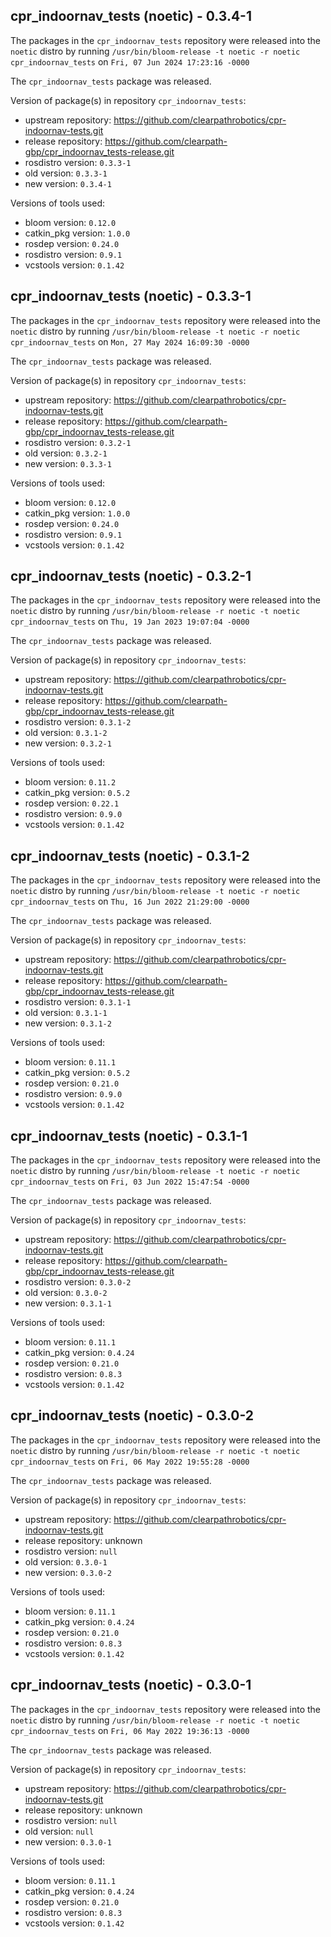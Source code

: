 ## cpr_indoornav_tests (noetic) - 0.3.4-1

The packages in the `cpr_indoornav_tests` repository were released into the `noetic` distro by running `/usr/bin/bloom-release -t noetic -r noetic cpr_indoornav_tests` on `Fri, 07 Jun 2024 17:23:16 -0000`

The `cpr_indoornav_tests` package was released.

Version of package(s) in repository `cpr_indoornav_tests`:

- upstream repository: https://github.com/clearpathrobotics/cpr-indoornav-tests.git
- release repository: https://github.com/clearpath-gbp/cpr_indoornav_tests-release.git
- rosdistro version: `0.3.3-1`
- old version: `0.3.3-1`
- new version: `0.3.4-1`

Versions of tools used:

- bloom version: `0.12.0`
- catkin_pkg version: `1.0.0`
- rosdep version: `0.24.0`
- rosdistro version: `0.9.1`
- vcstools version: `0.1.42`


## cpr_indoornav_tests (noetic) - 0.3.3-1

The packages in the `cpr_indoornav_tests` repository were released into the `noetic` distro by running `/usr/bin/bloom-release -t noetic -r noetic cpr_indoornav_tests` on `Mon, 27 May 2024 16:09:30 -0000`

The `cpr_indoornav_tests` package was released.

Version of package(s) in repository `cpr_indoornav_tests`:

- upstream repository: https://github.com/clearpathrobotics/cpr-indoornav-tests.git
- release repository: https://github.com/clearpath-gbp/cpr_indoornav_tests-release.git
- rosdistro version: `0.3.2-1`
- old version: `0.3.2-1`
- new version: `0.3.3-1`

Versions of tools used:

- bloom version: `0.12.0`
- catkin_pkg version: `1.0.0`
- rosdep version: `0.24.0`
- rosdistro version: `0.9.1`
- vcstools version: `0.1.42`


## cpr_indoornav_tests (noetic) - 0.3.2-1

The packages in the `cpr_indoornav_tests` repository were released into the `noetic` distro by running `/usr/bin/bloom-release -r noetic -t noetic cpr_indoornav_tests` on `Thu, 19 Jan 2023 19:07:04 -0000`

The `cpr_indoornav_tests` package was released.

Version of package(s) in repository `cpr_indoornav_tests`:

- upstream repository: https://github.com/clearpathrobotics/cpr-indoornav-tests.git
- release repository: https://github.com/clearpath-gbp/cpr_indoornav_tests-release.git
- rosdistro version: `0.3.1-2`
- old version: `0.3.1-2`
- new version: `0.3.2-1`

Versions of tools used:

- bloom version: `0.11.2`
- catkin_pkg version: `0.5.2`
- rosdep version: `0.22.1`
- rosdistro version: `0.9.0`
- vcstools version: `0.1.42`


## cpr_indoornav_tests (noetic) - 0.3.1-2

The packages in the `cpr_indoornav_tests` repository were released into the `noetic` distro by running `/usr/bin/bloom-release -t noetic -r noetic cpr_indoornav_tests` on `Thu, 16 Jun 2022 21:29:00 -0000`

The `cpr_indoornav_tests` package was released.

Version of package(s) in repository `cpr_indoornav_tests`:

- upstream repository: https://github.com/clearpathrobotics/cpr-indoornav-tests.git
- release repository: https://github.com/clearpath-gbp/cpr_indoornav_tests-release.git
- rosdistro version: `0.3.1-1`
- old version: `0.3.1-1`
- new version: `0.3.1-2`

Versions of tools used:

- bloom version: `0.11.1`
- catkin_pkg version: `0.5.2`
- rosdep version: `0.21.0`
- rosdistro version: `0.9.0`
- vcstools version: `0.1.42`


## cpr_indoornav_tests (noetic) - 0.3.1-1

The packages in the `cpr_indoornav_tests` repository were released into the `noetic` distro by running `/usr/bin/bloom-release -t noetic -r noetic cpr_indoornav_tests` on `Fri, 03 Jun 2022 15:47:54 -0000`

The `cpr_indoornav_tests` package was released.

Version of package(s) in repository `cpr_indoornav_tests`:

- upstream repository: https://github.com/clearpathrobotics/cpr-indoornav-tests.git
- release repository: https://github.com/clearpath-gbp/cpr_indoornav_tests-release.git
- rosdistro version: `0.3.0-2`
- old version: `0.3.0-2`
- new version: `0.3.1-1`

Versions of tools used:

- bloom version: `0.11.1`
- catkin_pkg version: `0.4.24`
- rosdep version: `0.21.0`
- rosdistro version: `0.8.3`
- vcstools version: `0.1.42`


## cpr_indoornav_tests (noetic) - 0.3.0-2

The packages in the `cpr_indoornav_tests` repository were released into the `noetic` distro by running `/usr/bin/bloom-release -r noetic -t noetic cpr_indoornav_tests` on `Fri, 06 May 2022 19:55:28 -0000`

The `cpr_indoornav_tests` package was released.

Version of package(s) in repository `cpr_indoornav_tests`:

- upstream repository: https://github.com/clearpathrobotics/cpr-indoornav-tests.git
- release repository: unknown
- rosdistro version: `null`
- old version: `0.3.0-1`
- new version: `0.3.0-2`

Versions of tools used:

- bloom version: `0.11.1`
- catkin_pkg version: `0.4.24`
- rosdep version: `0.21.0`
- rosdistro version: `0.8.3`
- vcstools version: `0.1.42`


## cpr_indoornav_tests (noetic) - 0.3.0-1

The packages in the `cpr_indoornav_tests` repository were released into the `noetic` distro by running `/usr/bin/bloom-release -r noetic -t noetic cpr_indoornav_tests` on `Fri, 06 May 2022 19:36:13 -0000`

The `cpr_indoornav_tests` package was released.

Version of package(s) in repository `cpr_indoornav_tests`:

- upstream repository: https://github.com/clearpathrobotics/cpr-indoornav-tests.git
- release repository: unknown
- rosdistro version: `null`
- old version: `null`
- new version: `0.3.0-1`

Versions of tools used:

- bloom version: `0.11.1`
- catkin_pkg version: `0.4.24`
- rosdep version: `0.21.0`
- rosdistro version: `0.8.3`
- vcstools version: `0.1.42`



